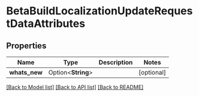 # BetaBuildLocalizationUpdateRequestDataAttributes

## Properties

Name | Type | Description | Notes
------------ | ------------- | ------------- | -------------
**whats_new** | Option<**String**> |  | [optional]

[[Back to Model list]](../README.md#documentation-for-models) [[Back to API list]](../README.md#documentation-for-api-endpoints) [[Back to README]](../README.md)


